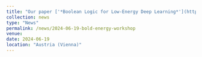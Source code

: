 ```yaml
---
title: "Our paper ['*Boolean Logic for Low-Energy Deep Learning*'](https://openreview.net/pdf?id=YyVJctb2v4) has been accepted at ICML Workshop on Advancing Neural Network Training: Computational Efficiency, Scalability, and Resource Optimization 2024!"
collection: news
type: "News"
permalink: /news/2024-06-19-bold-energy-workshop
venue: 
date: 2024-06-19
location: "Austria (Vienna)"
---
```

